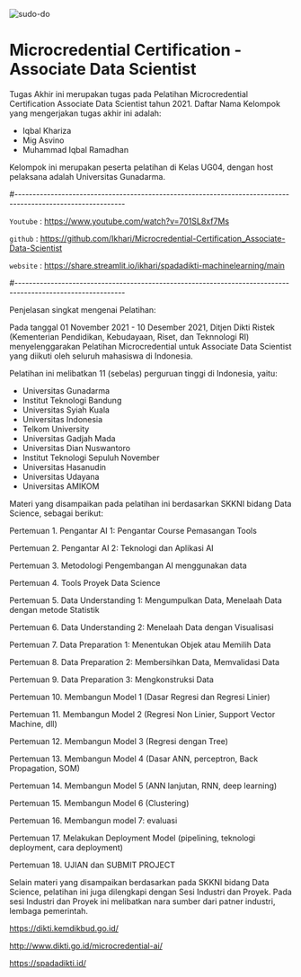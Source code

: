 <p align="left"> <img src="https://komarev.com/ghpvc/?username=Ikhari&label=Profile%20views&color=0e75b6&style=flat" alt="sudo-do" /> </p>

# Microcredential Certification - Associate Data Scientist


Tugas Akhir ini merupakan tugas pada Pelatihan Microcredential Certification Associate Data Scientist tahun 2021. Daftar Nama Kelompok yang mengerjakan tugas akhir ini adalah: 

- Iqbal Khariza
- Mig Asvino
- Muhammad Iqbal Ramadhan

Kelompok ini merupakan peserta pelatihan di Kelas UG04, dengan host pelaksana adalah Universitas Gunadarma.

#------------------------------------------------------------------------------------------------------------

`Youtube`  : https://www.youtube.com/watch?v=701SL8xf7Ms

`github`  : https://github.com/Ikhari/Microcredential-Certification_Associate-Data-Scientist

`website` : https://share.streamlit.io/ikhari/spadadikti-machinelearning/main

#------------------------------------------------------------------------------------------------------------

Penjelasan singkat mengenai Pelatihan: 

Pada tanggal 01 November 2021 - 10 Desember 2021, Ditjen Dikti Ristek (Kementerian Pendidikan, Kebudayaan, Riset, dan Teknnologi RI) menyelenggarakan Pelatihan Microcredential untuk Associate Data Scientist yang diikuti oleh seluruh mahasiswa di Indonesia. 

Pelatihan ini melibatkan 11 (sebelas) perguruan tinggi di Indonesia, yaitu: 

- Universitas Gunadarma
- Institut Teknologi Bandung
- Universitas Syiah Kuala
- Universitas Indonesia
- Telkom University
- Universitas Gadjah Mada
- Universitas Dian Nuswantoro
- Institut Teknologi Sepuluh November
- Universitas Hasanudin
- Universitas Udayana
- Universitas AMIKOM

Materi yang disampaikan pada pelatihan ini berdasarkan SKKNI bidang Data Science, sebagai berikut: 

Pertemuan 1. Pengantar AI 1: Pengantar Course Pemasangan Tools 

Pertemuan 2. Pengantar AI 2: Teknologi dan Aplikasi AI 

Pertemuan 3. Metodologi Pengembangan AI menggunakan data 

Pertemuan 4. Tools Proyek Data Science 

Pertemuan 5. Data Understanding 1: Mengumpulkan Data, Menelaah Data dengan metode Statistik

Pertemuan 6. Data Understanding 2: Menelaah Data dengan Visualisasi 

Pertemuan 7. Data Preparation 1: Menentukan Objek atau Memilih Data 

Pertemuan 8. Data Preparation 2: Membersihkan Data, Memvalidasi Data 

Pertemuan 9. Data Preparation 3: Mengkonstruksi Data

Pertemuan 10. Membangun Model 1 (Dasar Regresi dan Regresi Linier) 

Pertemuan 11. Membangun Model 2 (Regresi Non Linier, Support Vector Machine, dll) 

Pertemuan 12. Membangun Model 3 (Regresi dengan Tree) 

Pertemuan 13. Membangun Model 4 (Dasar ANN, perceptron, Back Propagation, SOM) 

Pertemuan 14. Membangun Model 5 (ANN lanjutan, RNN, deep learning) 

Pertemuan 15. Membangun Model 6 (Clustering) 

Pertemuan 16. Membangun model 7: evaluasi 

Pertemuan 17. Melakukan Deployment Model (pipelining, teknologi deployment, cara deployment) 

Pertemuan 18. UJIAN dan SUBMIT PROJECT 

Selain materi yang disampaikan berdasarkan pada SKKNI bidang Data Science, pelatihan ini juga dilengkapi dengan Sesi Industri dan Proyek. Pada sesi Industri dan Proyek ini melibatkan nara sumber dari patner industri, lembaga pemerintah. 

https://dikti.kemdikbud.go.id/ 

http://www.dikti.go.id/microcredential-ai/

https://spadadikti.id/
